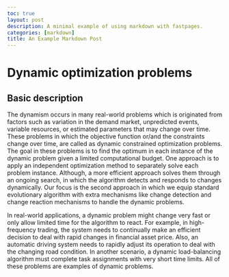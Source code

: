 ```yaml
---
toc: true
layout: post
description: A minimal example of using markdown with fastpages.
categories: [markdown]
title: An Example Markdown Post
---
```

# Dynamic optimization problems

## Basic description


The dynamism occurs in many real-world problems which is originated from factors such as variation in the demand market, unpredicted events, variable resources, or estimated parameters that may change over time. 
These problems in which the objective function or/and the constraints change over time, are called as dynamic constrained optimization problems.  
The goal in these problems is to find the optimum in each instance of the dynamic problem given a limited computational budget. One approach is to apply an independent optimization method to separately solve each problem instance. Although, a more efficient approach solves them through an ongoing search, in which the algorithm detects and responds to changes dynamically. 
Our focus is the second approach in which we equip standard evolutionary algorithm with extra mechanisms like change detection and change reaction mechanisms to handle the dynamic problems.

In real-world applications, a dynamic problem might change very fast or only allow limited time for the algorithm to react. For example, in high-frequency trading, the system needs to continually make an efficient decision to deal with rapid changes in financial asset price. Also, an automatic driving system
needs to rapidly adjust its operation to deal with the changing
road condition. In another scenario, a dynamic load-balancing
algorithm must complete task assignments with very short time
limits. All of these problems are examples of dynamic problems.



